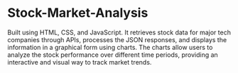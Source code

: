 # Stock-Market-Analysis
Built using HTML, CSS, and JavaScript. It retrieves stock data for major tech companies through APIs, processes the JSON responses, and displays the information in a graphical form using charts. The charts allow users to analyze the stock performance over different time periods, providing an interactive and visual way to track market trends.
